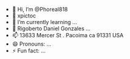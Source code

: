 - 👋 Hi, I’m @Phoreal818
- 👀 xpictoc
- 🌱 I’m currently learning ...
- 💞️ Rigoberto Daniel Gonzales ...
- 📫 13633 Mercer St . Pacoima ca 91331 USA
- 😄 Pronouns: ...
- ⚡ Fun fact: ...

<!---
Phoreal818/Phoreal818 is a ✨ special ✨ repository because its `README.md` (this file) appears on your GitHub profile.
You can click the Preview link to take a look at your changes.
--->
